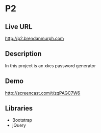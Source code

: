 # P2

## Live URL
<http://p2.brendanmurph.com>

## Description
In this project is an xkcs password generator

## Demo
<http://screencast.com/t/zqPAGC7W6>


## Libraries
* Bootstrap
* jQuery

